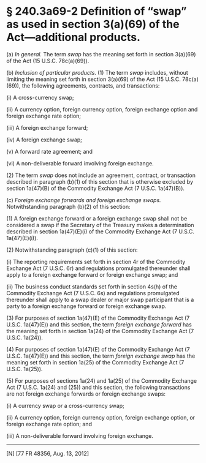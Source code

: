 # § 240.3a69-2   Definition of “swap” as used in section 3(a)(69) of the Act—additional products.

(a) *In general.* The term *swap* has the meaning set forth in section 3(a)(69) of the Act (15 U.S.C. 78c(a)(69)).


(b) *Inclusion of particular products.* (1) The term *swap* includes, without limiting the meaning set forth in section 3(a)(69) of the Act (15 U.S.C. 78c(a)(69)), the following agreements, contracts, and transactions:


(i) A cross-currency swap;


(ii) A currency option, foreign currency option, foreign exchange option and foreign exchange rate option;


(iii) A foreign exchange forward;


(iv) A foreign exchange swap;


(v) A forward rate agreement; and


(vi) A non-deliverable forward involving foreign exchange.


(2) The term *swap* does not include an agreement, contract, or transaction described in paragraph (b)(1) of this section that is otherwise excluded by section 1a(47)(B) of the Commodity Exchange Act (7 U.S.C. 1a(47)(B)).


(c) *Foreign exchange forwards and foreign exchange swaps.* Notwithstanding paragraph (b)(2) of this section:


(1) A foreign exchange forward or a foreign exchange swap shall not be considered a swap if the Secretary of the Treasury makes a determination described in section 1a(47)(E)(i) of the Commodity Exchange Act (7 U.S.C. 1a(47)(E)(i)).


(2) Notwithstanding paragraph (c)(1) of this section:


(i) The reporting requirements set forth in section 4r of the Commodity Exchange Act (7 U.S.C. 6r) and regulations promulgated thereunder shall apply to a foreign exchange forward or foreign exchange swap; and


(ii) The business conduct standards set forth in section 4s(h) of the Commodity Exchange Act (7 U.S.C. 6s) and regulations promulgated thereunder shall apply to a swap dealer or major swap participant that is a party to a foreign exchange forward or foreign exchange swap.


(3) For purposes of section 1a(47)(E) of the Commodity Exchange Act (7 U.S.C. 1a(47)(E)) and this section, the term *foreign exchange forward* has the meaning set forth in section 1a(24) of the Commodity Exchange Act (7 U.S.C. 1a(24)).


(4) For purposes of section 1a(47)(E) of the Commodity Exchange Act (7 U.S.C. 1a(47)(E)) and this section, the term *foreign exchange swap* has the meaning set forth in section 1a(25) of the Commodity Exchange Act (7 U.S.C. 1a(25)).


(5) For purposes of sections 1a(24) and 1a(25) of the Commodity Exchange Act (7 U.S.C. 1a(24) and (25)) and this section, the following transactions are not foreign exchange forwards or foreign exchange swaps:


(i) A currency swap or a cross-currency swap;


(ii) A currency option, foreign currency option, foreign exchange option, or foreign exchange rate option; and


(iii) A non-deliverable forward involving foreign exchange.



---

[N] [77 FR 48356, Aug. 13, 2012]




